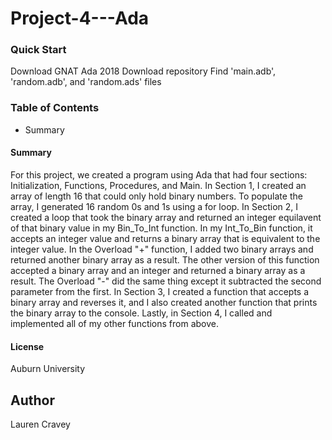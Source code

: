 # Project-4---Ada

### Quick Start
Download GNAT Ada 2018
Download repository 
Find 'main.adb', 'random.adb', and 'random.ads' files

### Table of Contents
  - Summary

#### Summary
For this project, we created a program using Ada that had four sections: Initialization, Functions, Procedures, and Main.
In Section 1, I created an array of length 16 that could only hold binary numbers. To populate the array, I generated 16 random
0s and 1s using a for loop. In Section 2, I created a loop that took the binary array and returned an integer equilavent of that
binary value in my Bin_To_Int function. In my Int_To_Bin function, it accepts an integer value and returns a binary array that is 
equivalent to the integer value. In the Overload "+" function, I added two binary arrays and returned another binary array as a result. 
The other version of this function accepted a binary array and an integer and returned a binary array as a result. The Overload "-"
did the same thing except it subtracted the second parameter from the first. In Section 3, I created a function that accepts a binary
array and reverses it, and I also created another function that prints the binary array to the console. Lastly, in Section 4,
I called and implemented all of my other functions from above.

#### License
Auburn University

## Author
Lauren Cravey
